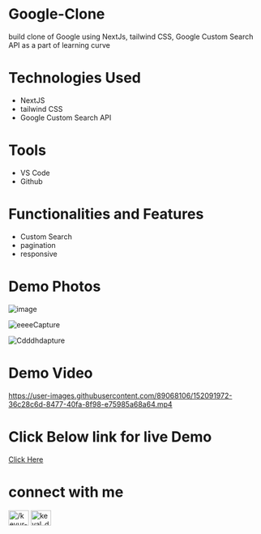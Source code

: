 # Google-Clone

build clone of Google using NextJs, tailwind CSS, Google Custom Search API as a part of learning curve

# Technologies Used

- NextJS
- tailwind CSS
- Google Custom Search API

# Tools

- VS Code
- Github

# Functionalities and Features

- Custom Search
- pagination
- responsive

# Demo Photos

![image](https://user-images.githubusercontent.com/89068106/151971308-7a727370-5519-4355-9aa9-6c2a8667561e.png)

![eeeeCapture](https://user-images.githubusercontent.com/89068106/152092198-ea0a5882-86d4-41e2-b93d-d7c8fbc9f64c.PNG)

![Cdddhdapture](https://user-images.githubusercontent.com/89068106/152092192-da90d294-46a4-415f-aba8-bcf4cecf0877.PNG)

# Demo Video

https://user-images.githubusercontent.com/89068106/152091972-36c28c6d-8477-40fa-8f98-e75985a68a64.mp4

# Click Below link for live Demo

<a href = "https://googleclone-five.vercel.app/"> Click Here </a>

# connect with me

<!-- <h3 align="left">Connect with me:</h3> -->
<p align="left" margin="10px">
<a href="https://linkedin.com/in//keyur-diwan-889a59189" target="blank"><img align="center" src="https://raw.githubusercontent.com/rahuldkjain/github-profile-readme-generator/master/src/images/icons/Social/linked-in-alt.svg" alt="/keyur-diwan-889a59189" height="30" width="40" /></a>
<a href="https://twitter.com/keval_diwan" target="blank"><img align="center" src="https://raw.githubusercontent.com/rahuldkjain/github-profile-readme-generator/master/src/images/icons/Social/twitter.svg" alt="keval_diwan" height="30" width="40" /></a>

</p>
